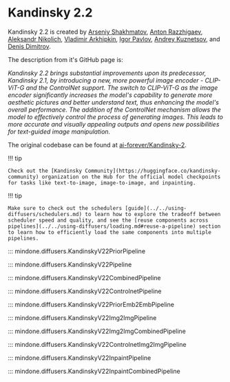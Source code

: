 <!--Copyright 2025 The HuggingFace Team. All rights reserved.
Licensed under the Apache License, Version 2.0 (the "License"); you may not use this file except in compliance with
the License. You may obtain a copy of the License at
http://www.apache.org/licenses/LICENSE-2.0
Unless required by applicable law or agreed to in writing, software distributed under the License is distributed on
an "AS IS" BASIS, WITHOUT WARRANTIES OR CONDITIONS OF ANY KIND, either express or implied. See the License for the
specific language governing permissions and limitations under the License.
-->

# Kandinsky 2.2

Kandinsky 2.2 is created by [Arseniy Shakhmatov](https://github.com/cene555), [Anton Razzhigaev](https://github.com/razzant), [Aleksandr Nikolich](https://github.com/AlexWortega), [Vladimir Arkhipkin](https://github.com/oriBetelgeuse), [Igor Pavlov](https://github.com/boomb0om), [Andrey Kuznetsov](https://github.com/kuznetsoffandrey), and [Denis Dimitrov](https://github.com/denndimitrov).

The description from it's GitHub page is:

*Kandinsky 2.2 brings substantial improvements upon its predecessor, Kandinsky 2.1, by introducing a new, more powerful image encoder - CLIP-ViT-G and the ControlNet support. The switch to CLIP-ViT-G as the image encoder significantly increases the model's capability to generate more aesthetic pictures and better understand text, thus enhancing the model's overall performance. The addition of the ControlNet mechanism allows the model to effectively control the process of generating images. This leads to more accurate and visually appealing outputs and opens new possibilities for text-guided image manipulation.*

The original codebase can be found at [ai-forever/Kandinsky-2](https://github.com/ai-forever/Kandinsky-2).

!!! tip

    Check out the [Kandinsky Community](https://huggingface.co/kandinsky-community) organization on the Hub for the official model checkpoints for tasks like text-to-image, image-to-image, and inpainting.

!!! tip

    Make sure to check out the schedulers [guide](../../using-diffusers/schedulers.md) to learn how to explore the tradeoff between scheduler speed and quality, and see the [reuse components across pipelines](../../using-diffusers/loading.md#reuse-a-pipeline) section to learn how to efficiently load the same components into multiple pipelines.


::: mindone.diffusers.KandinskyV22PriorPipeline

::: mindone.diffusers.KandinskyV22Pipeline

::: mindone.diffusers.KandinskyV22CombinedPipeline

::: mindone.diffusers.KandinskyV22ControlnetPipeline

::: mindone.diffusers.KandinskyV22PriorEmb2EmbPipeline

::: mindone.diffusers.KandinskyV22Img2ImgPipeline

::: mindone.diffusers.KandinskyV22Img2ImgCombinedPipeline

::: mindone.diffusers.KandinskyV22ControlnetImg2ImgPipeline

::: mindone.diffusers.KandinskyV22InpaintPipeline

::: mindone.diffusers.KandinskyV22InpaintCombinedPipeline

